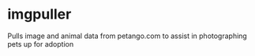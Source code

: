 imgpuller
=========

Pulls image and animal data from petango.com to assist in photographing pets up for adoption
